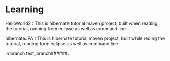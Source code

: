 # Learning
HelloWorld2 : This is hibernate tutorial maven project, built when reading the tutorial, running from eclipse as well as command line.

hibernateJPA : This is hibernate tutorial maven project, built while reding the tutorial, running form eclipse as well as command line

in branch test_branch######.
